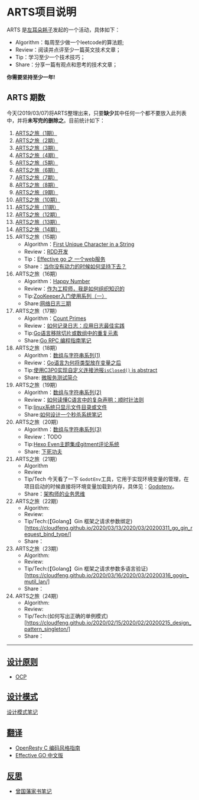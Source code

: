 <link href="markdown.css" rel="stylesheet"></link>

# ARTS项目说明

ARTS 是[左耳朵耗子](https://github.com/haoel)发起的一个活动，具体如下：

- Algorithm：每周至少做一个leetcode的算法题;
- Review：阅读并点评至少一篇英文技术文章；
- Tip：学习至少一个技术技巧；
- Share：分享一篇有观点和思考的技术文章；

**你需要坚持至少一年!**

## ARTS 期数

  今天(2019/03/07)将ARTS整理出来，只要**缺少**其中任何一个都不要放入此列表中，并将**未写完的删除之**。目前统计如下：

1. [ARTS之旅（1期）](https://cloudfeng.github.io/2018/06/23/arts/6m3w-summary/)
2. [ARTS之旅（2期）](https://cloudfeng.github.io/2018/06/29/arts/6m4w-summary/)
3. [ARTS之旅（3期）](https://cloudfeng.github.io/2018/07/07/arts/7m1w-summary/)
4. [ARTS之旅（4期）](https://cloudfeng.github.io/2018/07/07/arts/7m1w-summary/)
5. [ARTS之旅（5期）](https://cloudfeng.github.io/2018/07/15/arts/7m2w-summary/)
6. [ARTS之旅（6期）](https://cloudfeng.github.io/2018/07/22/arts/7m3w-summary/)
7. [ARTS之旅（7期）](https://cloudfeng.github.io/2018/07/29/arts/7m4w-summary/)
8. [ARTS之旅（8期）](https://cloudfeng.github.io/2018/08/05/arts/8m1w-summary/)
9. [ARTS之旅（9期）](https://cloudfeng.github.io/2018/08/05/arts/8m1w-summary/)
10. [ARTS之旅（10期）](https://cloudfeng.github.io/2018/10/07/arts/10m1w-summary/)
11. [ARTS之旅（11期）](https://cloudfeng.github.io/2018/10/12/arts/10m2w-summary/)
12. [ARTS之旅（12期）](arts-2018-12-03.md)
13. [ARTS之旅（13期）](arts-2018-12-07.md)
14. [ARTS之旅（14期）](arts-2018-12-16.md)
15. ARTS之旅（15期）
    - Algorithm：[First Unique Character in a String](alg/hashtable/387_FirstUnique_Character_in_a_String.md)
    - Review：[RDD开发](review/readme_driven_development_20190228.md)
    - Tip：[Effective go 之 一个web服务](translation/effective_go/a_web_server.md)
    - Share：[当你没有动力的时候如何坚持下去？](share/other_why_cannot_consistence_20190303.md) 
16. ARTS之旅（16期）
    - Algorithm：[Happy Number](alg/hashtable/202_Happy_Number.md)
    - Review：[作为工程师，我是如何组织知识的](review/how_i_organize_my_knowledge_as_software_engineer_20190414.md)
    - Tip:[ZooKeeper入门使用系列（一）](https://cloudfeng.github.io/2019/03/19/zookeeper/zk_starting/)
    - Share:[网络日志三期](https://cloudfeng.github.io/2019/03/09/networking_reading_note/reading_note_3/)
17. ARTS之旅（17期）
    - Algorithm：[Count Primes](alg/hashtable/204_count_primes.md)
    - Review：[如何记录日志：应用日志最佳实践](review/How_to_Log_a_Log_Application_Logging_Best_Practices_20190416)
    - Tip:[Go语言移除切片或数组中的重复元素](tech/go/20190307_go_remove_dup_in_slice.md)
    - Share:[Go RPC 编程指南笔记](tech/go/20190503_go_rpc_guide_note.md)
18. ARTS之旅（18期）
    - Algorithm：[数组与字符串系列(1)](alg/array_and_string/1_1.md)
    - Review：[Go语言为何将类型放在变量之后](review/go_declaration_syntax_20190430.md)
    - Tip:[使用C3P0实现自定义连接池报`isClosed()` is abstract](tech/mybatis/20190321_c3p0_mybatis_error.md)
    - Share: [微服务测试简介](review/microservice_testing_introduction_20190520.md)
19. ARTS之旅（19期）
    - Algorithm：[数组与字符串系列(2)](alg/array_and_string/1_2.md)
    - Review：[如何读懂C语言中的复杂声明：顺时针法则](review/The_Clockwise_Spiral_Rule_20190430.md)
    - Tip:[linux系统只显示文件目录或文件](tech/linux/only_dir_or_file_cmd.md)
    - Share:[如何设计一个秒杀系统笔记](share/architecture/20190616_miaoshao_system_note.md)
20. ARTS之旅（20期）
    - Algorithm：[数组与字符串系列(3)](alg/array_and_string/1_3.md)
    - Review：TODO
    - Tip:[Hexo Even主题集成gitment评论系统](tech/hexo/20190328_hexo_even_gitment.md)
    - Share: [下死功夫](share/other_overwork_20200219.md)
21. ARTS之旅（21期）
    - Algorithm
    - Review
    - Tip/Tech
    今天看了一下 `GodotEnv`工具，它用于实现环境变量的管理，在项目启动的时候直接将环境变量加载到内存，具体见：[Godotenv](tech/go/golang_godotenv_usage_20200214.md)。
    - Share：[架构师的业务思维](share/architecture/arch_busi_think_20200228.md)
22. ARTS之旅（22期）
    - Algorithm:
    - Review:
    - Tip/Tech:(【Golang】Gin 框架之请求参数绑定)[https://cloudfeng.github.io/2020/03/13/2020/03/20200311_go_gin_request_bind_type/]
    - Share：
23. ARTS之旅（23期）
    - Algorithm:
    - Review:
    - Tip/Tech:(【Golang】Gin 框架之请求参数多语言验证)[https://cloudfeng.github.io/2020/03/16/2020/03/20200316_gogin_mutil_lan/]
    - Share：
24. ARTS之旅（24期）
    - Algorithm:
    - Review:
    - Tip/Tech:(如何写出正确的单例模式)[https://cloudfeng.github.io/2020/02/15/2020/02/20200215_design_pattern_singleton/]
    - Share：

------------------------------------------

## [设计原则](share/architecture/design_rule)

- [OCP](share/architecture/design_rule/2_ocp.md)

## [设计模式](share/architecture/design_pattern)

[设计模式笔记](share/architecture/design_pattern/readme.md)

## [翻译](translation)

- [OpenResty C 编码风格指南](translation/openresty_c_coding_style_guide_20190219.md)
- [Effective GO 中文版](translation/effective_go/readme.md)

## [反思](introspection)

- [曾国藩家书笔记](introspection/zeng_guo_fan_family_letter.md)